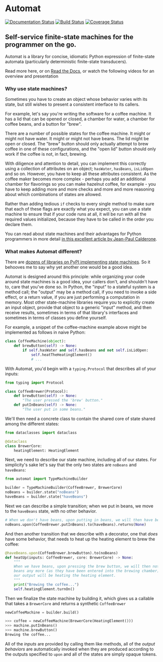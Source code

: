 # Automat #

[![Documentation Status](https://readthedocs.org/projects/automat/badge/?version=latest)](http://automat.readthedocs.io/en/latest/)
[![Build Status](https://github.com/glyph/automat/actions/workflows/ci.yml/badge.svg?branch=trunk)](https://github.com/glyph/automat/actions/workflows/ci.yml?query=branch%3Atrunk)
[![Coverage Status](http://codecov.io/github/glyph/automat/coverage.svg?branch=trunk)](http://codecov.io/github/glyph/automat?branch=trunk)

## Self-service finite-state machines for the programmer on the go. ##

Automat is a library for concise, idiomatic Python expression of finite-state
automata (particularly deterministic finite-state transducers).

Read more here, or on [Read the Docs](https://automat.readthedocs.io/), or watch the following videos for an overview and presentation

### Why use state machines? ###

Sometimes you have to create an object whose behavior varies with its state,
but still wishes to present a consistent interface to its callers.

For example, let's say you're writing the software for a coffee machine.  It
has a lid that can be opened or closed, a chamber for water, a chamber for
coffee beans, and a button for "brew".

There are a number of possible states for the coffee machine.  It might or
might not have water.  It might or might not have beans.  The lid might be open
or closed.  The "brew" button should only actually attempt to brew coffee in
one of these configurations, and the "open lid" button should only work if the
coffee is not, in fact, brewing.

With diligence and attention to detail, you can implement this correctly using
a collection of attributes on an object; `hasWater`, `hasBeans`, `isLidOpen`
and so on.  However, you have to keep all these attributes consistent.  As the
coffee maker becomes more complex - perhaps you add an additional chamber for
flavorings so you can make hazelnut coffee, for example - you have to keep
adding more and more checks and more and more reasoning about which
combinations of states are allowed.

Rather than adding tedious `if` checks to every single method to make sure that
each of these flags are exactly what you expect, you can use a state machine to
ensure that if your code runs at all, it will be run with all the required
values initialized, because they have to be called in the order you declare
them.

You can read about state machines and their advantages for Python programmers
in more detail [in this excellent article by Jean-Paul
Calderone](https://web.archive.org/web/20160507053658/https://clusterhq.com/2013/12/05/what-is-a-state-machine/).

### What makes Automat different? ###

There are
[dozens of libraries on PyPI implementing state machines](https://pypi.org/search/?q=finite+state+machine).
So it behooves me to say why yet another one would be a good idea.

Automat is designed around this principle: while organizing your code around
state machines is a good idea, your callers don't, and shouldn't have to, care
that you've done so.  In Python, the "input" to a stateful system is a method
call; the "output" may be a method call, if you need to invoke a side effect,
or a return value, if you are just performing a computation in memory.  Most
other state-machine libraries require you to explicitly create an input object,
provide that object to a generic "input" method, and then receive results,
sometimes in terms of that library's interfaces and sometimes in terms of
classes you define yourself.

For example, a snippet of the coffee-machine example above might be implemented
as follows in naive Python:

```python
class CoffeeMachine(object):
    def brewButton(self) -> None:
        if self.hasWater and self.hasBeans and not self.isLidOpen:
            self.heatTheHeatingElement()
            # ...
```

With Automat, you'd begin with a `typing.Protocol` that describes all of your
inputs:

```python
from typing import Protocol

class CoffeeBrewer(Protocol):
    def brewButton(self) -> None:
        "The user pressed the 'brew' button."
    def putInBeans(self) -> None:
        "The user put in some beans."
```

We'll then need a concrete class to contain the shared core of state shared
among the different states:

```python
from dataclasses import dataclass

@dataclass
class BrewerCore:
    heatingElement: HeatingElement
```

Next, we need to describe our state machine, including all of our states.  For
simplicity's sake let's say that the only two states are `noBeans` and
`haveBeans`:

```python
from automat import TypeMachineBuilder

builder = TypeMachineBuilder(CoffeeBrewer, BrewerCore)
noBeans = builder.state("noBeans")
haveBeans = builder.state("haveBeans")
```

Next we can describe a simple transition; when we put in beans, we move to the
`haveBeans` state, with no other behavior.

```python
# When we don't have beans, upon putting in beans, we will then have beans
noBeans.upon(CoffeeBrewer.putInBeans).to(haveBeans).returns(None)
```

And then another transition that we describe with a decorator, one that *does*
have some behavior, that needs to heat up the heating element to brew the
coffee:

```python
@haveBeans.upon(CoffeeBrewer.brewButton).to(noBeans)
def heatUp(inputs: CoffeeBrewer, core: BrewerCore) -> None:
    """
    When we have beans, upon pressing the brew button, we will then not have
    beans any more (as they have been entered into the brewing chamber) and
    our output will be heating the heating element.
    """
    print("Brewing the coffee...")
    self.heatingElement.turnOn()
```

Then we finalize the state machine by building it, which gives us a callable
that takes a `BrewerCore` and returns a synthetic `CoffeeBrewer`

```python
newCoffeeMachine = builder.build()
```

```python
>>> coffee = newCoffeeMachine(BrewerCore(HeatingElement()))
>>> machine.putInBeans()
>>> machine.brewButton()
Brewing the coffee...
```

All of the *inputs* are provided by calling them like methods, all of the
*output behaviors* are automatically invoked when they are produced according
to the outputs specified to `upon` and all of the states are simply opaque
tokens.
